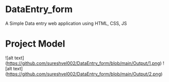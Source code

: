 # DataEntry_form
 A Simple Data entry web application using HTML, CSS, JS

# Project Model
 ![alt text] (https://github.com/sureshvel002/DataEntry_form/blob/main/Output/1.png)
 ![alt text] (https://github.com/sureshvel002/DataEntry_form/blob/main/Output/2.png)
